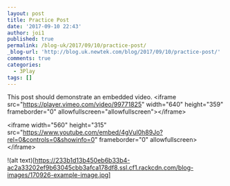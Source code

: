 ```yaml
---
layout: post
title: Practice Post
date: '2017-09-10 22:43'
author: joi1
published: true
permalink: /blog-uk/2017/09/10/practice-post/
_blog-url: 'http://blog.uk.newtek.com/blog/2017/09/10/practice-post/'
comments: true
categories:
  - 3Play
tags: []
---
```



This post should demonstrate an embedded video. &lt;iframe src="https://player.vimeo.com/video/99771825" width="640" height="359" frameborder="0" allowfullscreen="allowfullscreen"&gt;&lt;/iframe&gt;

&lt;iframe width="560" height="315" src="https://www.youtube.com/embed/4gVul0h89Jo?rel=0&controls=0&showinfo=0" frameborder="0" allowfullscreen&gt;&lt;/iframe&gt;

!(alt text)[https://233b1d13b450eb6b33b4-ac2a33202ef9b63045cbb3afca178df8.ssl.cf1.rackcdn.com/blog-images/170926-example-image.jpg]

&nbsp;